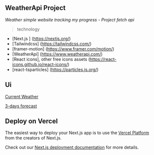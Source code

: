 ## WeatherApi Project
*Weather simple website tracking my progress - Project fetch api*
> technology
- [Next.js ] (https://nextjs.org/)
- [Tailwindcss] (https://tailwindcss.com/)
- [framer-motion] (https://www.framer.com/motion/)
- [WeatherApi] (https://www.weatherapi.com/)
- [React icons], other free icons assets (https://react-icons.github.io/react-icons/)
- [react-tsparticles] (https://particles.js.org/)

## Ui 
[Current Weather](https://github.com/iamahmedsalah/Weatherly/assets/94718337/d5590f8b-b1f6-443e-b284-382059915035)

[3-days forecast](https://github.com/iamahmedsalah/Weatherly/assets/94718337/0ad59f11-7cb5-4a4a-bad2-33f1ea3312da)


## Deploy on Vercel

The easiest way to deploy your Next.js app is to use the [Vercel Platform](https://vercel.com/new?utm_medium=default-template&filter=next.js&utm_source=create-next-app&utm_campaign=create-next-app-readme) from the creators of Next.js.

Check out our [Next.js deployment documentation](https://nextjs.org/docs/deployment) for more details.
